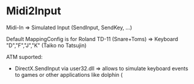 # Midi2Input
Midi-In => Simulated Input (SendInput, SendKey, ...)


Default MappingConfig is for Roland TD-11 (Snare+Toms) => Keyboard "D","F","J","K" (Taiko no Tatsujin)


ATM suported:
* DirectX.SendInput via user32.dll => allows to simulate keyboard events to games or other applications like dolphin (
